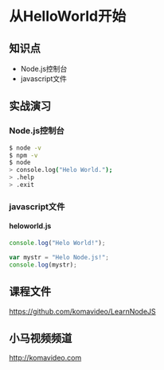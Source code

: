 从HelloWorld开始
===============

## 知识点

* Node.js控制台
* javascript文件

## 实战演习

### Node.js控制台

~~~bash
$ node -v
$ npm -v
$ node
> console.log("Helo World.");
> .help
> .exit
~~~

### javascript文件

#### heloworld.js

~~~javascript
console.log("Helo World!");

var mystr = "Helo Node.js!";
console.log(mystr);
~~~

## 课程文件

https://github.com/komavideo/LearnNodeJS

## 小马视频频道

http://komavideo.com
